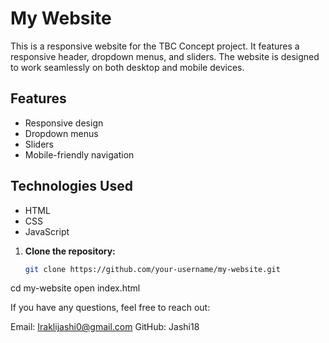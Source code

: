 # My Website

This is a responsive website for the TBC Concept project. It features a responsive header, dropdown menus, and sliders. The website is designed to work seamlessly on both desktop and mobile devices.

## Features

- Responsive design
- Dropdown menus
- Sliders
- Mobile-friendly navigation

## Technologies Used

- HTML
- CSS
- JavaScript


1. **Clone the repository:**
   ```sh
   git clone https://github.com/your-username/my-website.git
cd my-website
open index.html

If you have any questions, feel free to reach out:

Email: Iraklijashi0@gmail.com
GitHub: Jashi18
